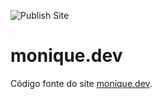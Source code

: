 ![Publish Site](https://github.com/lccro/monique.dev/workflows/Publish%20Site/badge.svg)

# monique.dev

Código fonte do site [monique.dev](https://monique.dev/).
